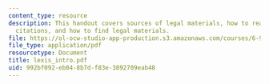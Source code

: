 ```yaml
---
content_type: resource
description: This handout covers sources of legal materials, how to read and write
  citations, and how to find legal materials.
file: https://ol-ocw-studio-app-production.s3.amazonaws.com/courses/6-912-introduction-to-copyright-law-january-iap-2006/992bf092eb048b7df83e3892709eab48_lexis_intro.pdf
file_type: application/pdf
resourcetype: Document
title: lexis_intro.pdf
uid: 992bf092-eb04-8b7d-f83e-3892709eab48
---
```

